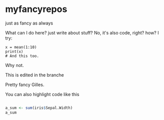 # myfancyrepos
just as fancy as always

What can I do here? 
just write about stuff? No, it's also code, right? how? I try:

    x = mean(1:10)
    print(x)
    # And this too.
  
Why not.


This is edited in the branche


Pretty fancy Gilles.

You can also highlight code like this

```r

a_sum <- sum(iris$Sepal.Width)
a_sum

```
